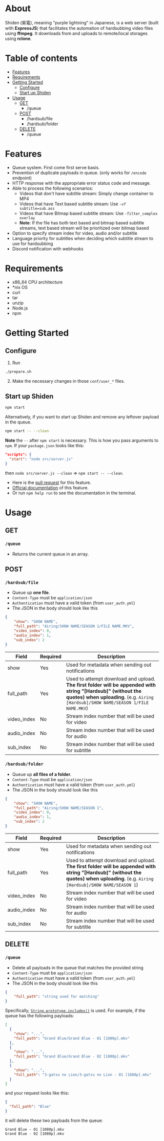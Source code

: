 # About
Shiden (紫電), meaning "purple lightning" in Japanese, is a web server (built with **ExpressJS**) that facilitates the automation of hardsubbing video files using **ffmpeg**.
It downloads from and uploads to remote/local storages using **rclone**.

# Table of contents
- [Features](#features)
- [Requirements](#requirements)
- [Getting Started](#getting-started)
  - [Configure](#configure)
  - [Start up Shiden](#start-up-shiden)
- [Usage](#usage)
  - [GET](#GET)
    - /queue
  - [POST](#POST)
    - /hardsub/file
    - /hardsub/folder
  - [DELETE](#DELETE)
    - /queue

# Features
- Queue system. First come first serve basis.
- Prevention of duplicate payloads in queue. (only works for `/encode` endpoint)
- HTTP response with the appropriate error status code and message.
- Able to process the following scenarios:
  - Videos that don't have subtitle stream: Simply change container to MP4
  - Videos that have Text based subtitle stream: Use `-vf subtitle=sub.ass`
  - Videos that have Bitmap based subtitle stream: Use `-filter_complex overlay`
  - **Note**: If the file has both text based and bitmap based subtitle streams, text based stream will be prioritized over bitmap based
- Option to specify stream index for video, audio and/or subtitle
- Language priority for subtitles when deciding which subtitle stream to use for hardsubbing
- Discord notification with webhooks

# Requirements
- x86_64 CPU architecture
- \*nix OS
- curl
- tar
- unzip
- Node.js
- npm

# Getting Started

## Configure
1. Run 
```bash
./prepare.sh
```

2. Make the necessary changes in those `conf/user_*` files.

## Start up Shiden
```bash
npm start
```

Alternatively, if you want to start up Shiden and remove any leftover payload in the queue.
```bash
npm start -- --clean
```
**Note** the `--` after `npm start` is necessary. This is how you pass arguments to `npm`. If your `package.json` looks like this:
```json
"scripts": {
  "start": "node src/server.js"
}
```
then `node src/server.js --clean` => `npm start -- --clean`.

- Here is the [pull request](https://github.com/npm/npm/pull/5518) for this feature.
- [Official documentation](https://docs.npmjs.com/cli/run-script) of this feature.
- Or run `npm help run` to see the documentation in the terminal.

# Usage

## GET

### `/queue`
  - Returns the current queue in an array.

## POST

### `/hardsub/file`
  - Queue up **one file**.
  - `Content-Type` must be `application/json`
  - `Authentication` must have a valid token (from `user_auth.yml`)
  - The JSON in the body should look like this
  ```json
  {
      "show": "SHOW NAME",
      "full_path": "Airing/SHOW NAME/SEASON 1/FILE NAME.MKV",
      "video_index": 0,
      "audio_index": 1,
      "sub_index": 2
  }
  ```  

| Field | Required | Description |
| --- | --- | --- |
| show | Yes | Used for metadata when sending out notifications |
| full_path | Yes | Used to attempt download and upload. **The first folder will be appended with string "[Hardsub]" (without the quotes) when uploading.** (e.g. `Airing [Hardsub]/SHOW NAME/SEASON 1/FILE NAME.MKV`)  |
| video_index | No | Stream index number that will be used for video |
| audio_index | No | Stream index number that will be used for audio |
| sub_index | No | Stream index number that will be used for subtitle |


### `/hardsub/folder`
  - Queue up **all files of a folder**.
  - `Content-Type` must be `application/json`
  - `Authentication` must have a valid token (from `user_auth.yml`)
  - The JSON in the body should look like this
  ```json
  {
      "show": "SHOW NAME",
      "full_path": "Airing/SHOW NAME/SEASON 1",
      "video_index": 0,
      "audio_index": 1,
      "sub_index": 2
  }
  ```  

| Field | Required | Description |
| --- | --- | --- |
| show | Yes | Used for metadata when sending out notifications |
| full_path | Yes | Used to attempt download and upload. **The first folder will be appended with string "[Hardsub]" (without the quotes) when uploading.** (e.g. `Airing [Hardsub]/SHOW NAME/SEASON 1`) |
| video_index | No | Stream index number that will be used for video |
| audio_index | No | Stream index number that will be used for audio |
| sub_index | No | Stream index number that will be used for subtitle |

## DELETE

### `/queue`
  - Delete all payloads in the queue that matches the provided string
  - `Content-Type` must be `application/json`
  - `Authentication` must have a valid token (from `user_auth.yml`)
  - The JSON in the body should look like this
  ```json
  {
      "full_path": "string used for matching"
  }
  ```
Specifically, [`String.prototype.includes()`](https://developer.mozilla.org/en-US/docs/Web/JavaScript/Reference/Global_Objects/String/includes) is used. For example, if the queue has the following payloads:
```json
[
  {
    "show": "...",
    "full_path": "Grand Blue/Grand Blue - 01 [1080p].mkv"
  },
  {
    "show": "...",
    "full_path": "Grand Blue/Grand Blue - 02 [1080p].mkv"
  },
  {
    "show": "...",
    "full_path": "3-gatsu no Lion/3-gatsu no Lion - 01 [1080p].mkv"
  }
]
```
and your request looks like this:
```json
{
  "full_path": "Blue"
}
```
it will delete these two payloads from the queue:
```
Grand Blue - 01 [1080p].mkv
Grand Blue - 02 [1080p].mkv
```